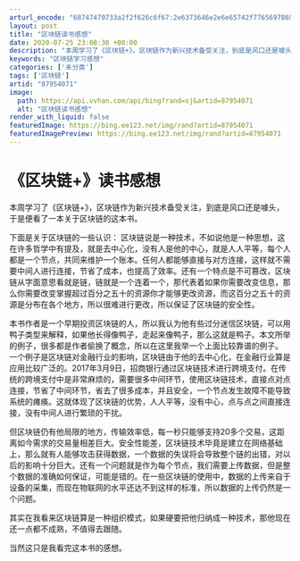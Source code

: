 ```yaml
---
arturl_encode: "68747470733a2f2f626c6f67:2e6373646e2e6e65742f77656978696e5f3333383032353035:2f61727469636c652f64657461696c732f3837393534303731"
layout: post
title: "区块链读书感想"
date: 2020-07-25 23:08:30 +08:00
description: "本周学习了《区块链+》，区块链作为新兴技术备受关注，到底是风口还是噱头，于是便看了一本关于区块链的这"
keywords: "区块链学习感想"
categories: ['未分类']
tags: ['区块链']
artid: "87954071"
image:
  path: https://api.vvhan.com/api/bing?rand=sj&artid=87954071
  alt: "区块链读书感想"
render_with_liquid: false
featuredImage: https://bing.ee123.net/img/rand?artid=87954071
featuredImagePreview: https://bing.ee123.net/img/rand?artid=87954071
---
```


# 《区块链+》读书感想

本周学习了《区块链+》，区块链作为新兴技术备受关注，到底是风口还是噱头，于是便看了一本关于区块链的这本书。

下面是关于区块链的一些认识： 区块链说是一种技术，不如说他是一种思想，这在许多哲学中有提及，就是去中心化，没有人是他的中心，就是人人平等，每个人都是一个节点，共同来维护一个账本。任何人都能够直接与对方连接，这样就不需要中间人进行连接，节省了成本，也提高了效率。还有一个特点是不可篡改，区块链从字面意思看就是链，链就是一个连着一个，那代表着如果你需要改变信息，那么你需要改变掌握超过百分之五十的资源你才能够更改资源，而这百分之五十的资源是分布在各个地方，所以很难进行更改，所以保证了区块链的安全性。

本书作者是一个早期投资区块链的人，所以我认为他有些过分迷信区块链，可以用鸭子类型来解释，如果他长得像鸭子，走起来像鸭子，那么这就是鸭子。本文所举的例子，很多都是作者偷换了概念，所以在这里我举一个上面比较靠谱的例子。 一个例子是区块链对金融行业的影响，区块链由于他的去中心化，在金融行业算是应用比较广泛的。2017年3月9日，招商银行通过区块链技术进行跨境支付。在传统的跨境支付中是非常麻烦的，需要很多中间环节，使用区块链技术，直接点对点连接，节省了中间环节，省去了很多成本，并且安全，一个节点发生故障不能导致系统的瘫痪。这就体现了区块链的优势，人人平等，没有中心，点与点之间直接连接，没有中间人进行繁琐的干扰。

但区块链仍有他局限的地方，传输效率低，每一秒只能够支持20多个交易，这距离如今需求的交易量相差巨大。安全性能差，区块链技术毕竟是建立在网络基础上，那么就有人能够攻击获得数据，一个数据的失误将会导致整个链的出错，对以后的影响十分巨大。还有一个问题就是作为每个节点，我们需要上传数据，但是整个数据的准确如何保证，可能是错的。在一些区块链的使用中，数据的上传来自于设备的采集，而现在物联网的水平还达不到这样的标准，所以数据的上传仍然是一个问题。

其实在我看来区块链算是一种组织模式，如果硬要把他归纳成一种技术，那他现在还一点都不成熟，不值得去跟随。

当然这只是我看完这本书的感想。